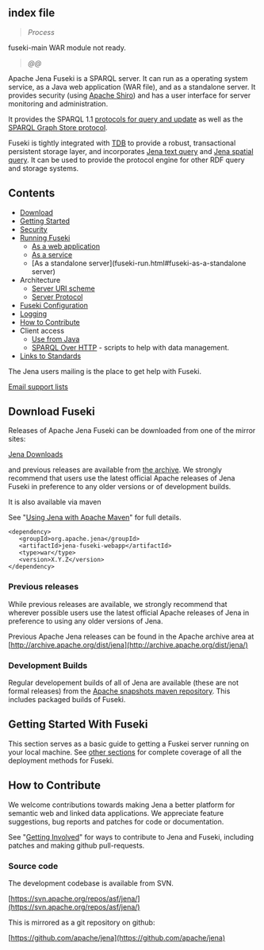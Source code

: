 ## index file

> _Process_

fuseki-main
  WAR module not ready.


> _@@_

Apache Jena Fuseki is a SPARQL server.  It can run as a operating system service,
as a Java web application (WAR file), and as a standalone server.  It provides security
(using [Apache Shiro](https://shiro.apache.org/)) and has a user interface for server
monitoring and administration.

It provides the SPARQL 1.1 
[protocols for query and update](http://www.w3.org/TR/sparql11-protocol/)
as well as the [SPARQL Graph Store protocol](http://www.w3.org/TR/sparql11-http-rdf-update/).

Fuseki is tightly integrated with [TDB](..tdb/index.html) to provide a robust,
transactional persistent storage layer, and incorporates [Jena text query](../query/text-query.html)
and [Jena spatial query](query/spatial-query.html).  It can be used to provide the protocol engine
for other RDF query and storage systems.

## Contents

- [Download](#download-fuseki)
- [Getting Started](#getting-started-with-fuseki)
- [Security](fuseki-security.html)
- [Running Fuseki](fuseki-run.html)
  - [As a web application](fuseki-run.html#fuseki-as-a-web-application)
  - [As a service](fuseki-run.html#fuseki-as-a-service)
  - [As a standalone server](fuseki-run.html#fuseki-as-a-standalone server)
- Architecture
  - [Server URI scheme](fuseki-data-services.html)
  - [Server Protocol](fuseki-server-protocol.html)
- [Fuseki Configuration](#fuseki-configuration.html)
- [Logging](fuseki-logging.html)
- [How to Contribute](#how-to-contribute)
- Client access
  - [Use from Java](#sparql-java-clients)
  - [SPARQL Over HTTP](soh.html) - scripts to help with data management.
- [Links to Standards](rdf-sparql-standards.html)

The Jena users mailing is the place to get help with Fuseki.  

[Email support lists](/help_and_support/#email-support-lists)

## Download Fuseki

Releases of Apache Jena Fuseki can be downloaded from one of the mirror sites:

[Jena Downloads](/download)

and previous releases are available from [the archive](http://archive.apache.org/dist/jena/).
We strongly recommend that users use the latest official Apache releases of Jena Fuseki in
preference to any older versions or of development builds.

It is also available via maven 

See "[Using Jena with Apache Maven](maven.html)" for full details.

    <dependency>
       <groupId>org.apache.jena</groupId>
       <artifactId>jena-fuseki-webapp</artifactId>
       <type>war</type>
       <version>X.Y.Z</version>
    </dependency>

### Previous releases

While previous releases are available, we strongly recommend that wherever
possible users use the latest official Apache releases of Jena in
preference to using any older versions of Jena.

Previous Apache Jena releases can be found in the Apache archive area
at [http://archive.apache.org/dist/jena](http://archive.apache.org/dist/jena/)

### Development Builds

Regular developement builds of all of Jena are available (these are not formal releases)
from the [Apache snapshots maven repository](https://repository.apache.org/snapshots/org/apache/jena).
This includes packaged builds of Fuseki.

## Getting Started With Fuseki

This section serves as a basic guide to getting a Fuskei server running on your local machine.
See [other sections](fuseki-run.html) for complete coverage of all the deployment methods for Fuseki.

## How to Contribute

We welcome contributions towards making Jena a better platform for semantic web and linked data applications.
We appreciate feature suggestions, bug reports and patches for code or documentation.

See "[Getting Involved](/getting_involved/index.html)" for ways to contribute to Jena and Fuseki, 
including patches and making github pull-requests.

### Source code

The development codebase is available from SVN.

[https://svn.apache.org/repos/asf/jena/](https://svn.apache.org/repos/asf/jena/)

This is mirrored as a git repository on github:

[https://github.com/apache/jena](https://github.com/apache/jena)

